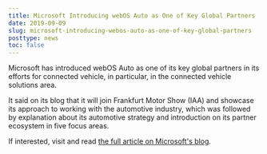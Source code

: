 ```yaml
---
title: Microsoft Introducing webOS Auto as One of Key Global Partners
date: 2019-09-09
slug: microsoft-introducing-webos-auto-as-one-of-key-global-partners
posttype: news
toc: false
---
```


Microsoft has introduced webOS Auto as one of its key global partners in its efforts for connected vehicle, in particular, in the connected vehicle solutions area.

It said on its blog that it will join Frankfurt Motor Show (IAA) and showcase its approach to working with the automotive industry, which was followed by explanation about its automotive strategy and introduction on its partner ecosystem in five focus areas.

If interested, visit and read [the full article on Microsoft's blog](https://blogs.microsoft.com/blog/2019/09/08/microsoft-expands-its-automotive-partner-ecosystem-to-power-the-future-of-mobility/). 

